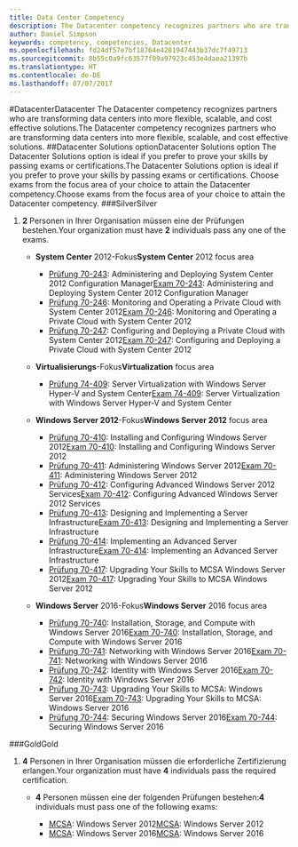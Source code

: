 ```yaml
---
title: Data Center Competency
description: The Datacenter competency recognizes partners who are transforming data centers into more flexible, scalable, and cost effective solutions.
author: Daniel Simpson
keywords: competency, competencies, Datacenter
ms.openlocfilehash: fd24df57e7bf18764e4281947443b37dc7f49713
ms.sourcegitcommit: 8b55c0a9fc63577f09a97923c453e4daea21397b
ms.translationtype: HT
ms.contentlocale: de-DE
ms.lasthandoff: 07/07/2017
---
```

#<a name="datacenter"></a><span data-ttu-id="81a0b-104">Datacenter</span><span class="sxs-lookup"><span data-stu-id="81a0b-104">Datacenter</span></span>
<span data-ttu-id="81a0b-105">The Datacenter competency recognizes partners who are transforming data centers into more flexible, scalable, and cost effective solutions.</span><span class="sxs-lookup"><span data-stu-id="81a0b-105">The Datacenter competency recognizes partners who are transforming data centers into more flexible, scalable, and cost effective solutions.</span></span>
##<a name="datacenter-solutions-option"></a><span data-ttu-id="81a0b-106">Datacenter Solutions option</span><span class="sxs-lookup"><span data-stu-id="81a0b-106">Datacenter Solutions option</span></span>
<span data-ttu-id="81a0b-107">The Datacenter Solutions option is ideal if you prefer to prove your skills by passing exams or certifications.</span><span class="sxs-lookup"><span data-stu-id="81a0b-107">The Datacenter Solutions option is ideal if you prefer to prove your skills by passing exams or certifications.</span></span> <span data-ttu-id="81a0b-108">Choose exams from the focus area of your choice to attain the Datacenter competency.</span><span class="sxs-lookup"><span data-stu-id="81a0b-108">Choose exams from the focus area of your choice to attain the Datacenter competency.</span></span>
###<a name="silver"></a><span data-ttu-id="81a0b-109">Silver</span><span class="sxs-lookup"><span data-stu-id="81a0b-109">Silver</span></span>
1. <span data-ttu-id="81a0b-110">**2** Personen in Ihrer Organisation müssen eine der Prüfungen bestehen.</span><span class="sxs-lookup"><span data-stu-id="81a0b-110">Your organization must have **2** individuals pass any one of the exams.</span></span>

    - <span data-ttu-id="81a0b-111">**System Center** 2012-Fokus</span><span class="sxs-lookup"><span data-stu-id="81a0b-111">**System Center** 2012 focus area</span></span>

        - <span data-ttu-id="81a0b-112">[Prüfung 70-243](https://www.microsoft.com/en-us/learning/exam-70-243.aspx): Administering and Deploying System Center 2012 Configuration Manager</span><span class="sxs-lookup"><span data-stu-id="81a0b-112">[Exam 70-243](https://www.microsoft.com/en-us/learning/exam-70-243.aspx): Administering and Deploying System Center 2012 Configuration Manager</span></span>
        - <span data-ttu-id="81a0b-113">[Prüfung 70-246](https://www.microsoft.com/en-us/learning/exam-70-246.aspx): Monitoring and Operating a Private Cloud with System Center 2012</span><span class="sxs-lookup"><span data-stu-id="81a0b-113">[Exam 70-246](https://www.microsoft.com/en-us/learning/exam-70-246.aspx): Monitoring and Operating a Private Cloud with System Center 2012</span></span>
        - <span data-ttu-id="81a0b-114">[Prüfung 70-247](https://www.microsoft.com/en-us/learning/exam-70-247.aspx): Configuring and Deploying a Private Cloud with System Center 2012</span><span class="sxs-lookup"><span data-stu-id="81a0b-114">[Exam 70-247](https://www.microsoft.com/en-us/learning/exam-70-247.aspx): Configuring and Deploying a Private Cloud with System Center 2012</span></span>

    - <span data-ttu-id="81a0b-115">**Virtualisierungs**-Fokus</span><span class="sxs-lookup"><span data-stu-id="81a0b-115">**Virtualization** focus area</span></span>

        - <span data-ttu-id="81a0b-116">[Prüfung 74-409](https://www.microsoft.com/en-us/learning/exam-74-409.aspx): Server Virtualization with Windows Server Hyper-V and System Center</span><span class="sxs-lookup"><span data-stu-id="81a0b-116">[Exam 74-409](https://www.microsoft.com/en-us/learning/exam-74-409.aspx): Server Virtualization with Windows Server Hyper-V and System Center</span></span>

    - <span data-ttu-id="81a0b-117">**Windows Server 2012**-Fokus</span><span class="sxs-lookup"><span data-stu-id="81a0b-117">**Windows Server 2012** focus area</span></span>

        - <span data-ttu-id="81a0b-118">[Prüfung 70-410](https://www.microsoft.com/en-us/learning/exam-70-410.aspx): Installing and Configuring Windows Server 2012</span><span class="sxs-lookup"><span data-stu-id="81a0b-118">[Exam 70-410](https://www.microsoft.com/en-us/learning/exam-70-410.aspx): Installing and Configuring Windows Server 2012</span></span>
        - <span data-ttu-id="81a0b-119">[Prüfung 70-411](https://www.microsoft.com/en-us/learning/exam-70-411.aspx): Administering Windows Server 2012</span><span class="sxs-lookup"><span data-stu-id="81a0b-119">[Exam 70-411](https://www.microsoft.com/en-us/learning/exam-70-411.aspx): Administering Windows Server 2012</span></span>
        - <span data-ttu-id="81a0b-120">[Prüfung 70-412](https://www.microsoft.com/en-us/learning/exam-70-412.aspx): Configuring Advanced Windows Server 2012 Services</span><span class="sxs-lookup"><span data-stu-id="81a0b-120">[Exam 70-412](https://www.microsoft.com/en-us/learning/exam-70-412.aspx): Configuring Advanced Windows Server 2012 Services</span></span>
        - <span data-ttu-id="81a0b-121">[Prüfung 70-413](https://www.microsoft.com/en-us/learning/exam-70-413.aspx): Designing and Implementing a Server Infrastructure</span><span class="sxs-lookup"><span data-stu-id="81a0b-121">[Exam 70-413](https://www.microsoft.com/en-us/learning/exam-70-413.aspx): Designing and Implementing a Server Infrastructure</span></span>
        - <span data-ttu-id="81a0b-122">[Prüfung 70-414](https://www.microsoft.com/en-us/learning/exam-70-414.aspx): Implementing an Advanced Server Infrastructure</span><span class="sxs-lookup"><span data-stu-id="81a0b-122">[Exam 70-414](https://www.microsoft.com/en-us/learning/exam-70-414.aspx): Implementing an Advanced Server Infrastructure</span></span>
        - <span data-ttu-id="81a0b-123">[Prüfung 70-417](https://www.microsoft.com/en-us/learning/exam-70-417.aspx): Upgrading Your Skills to MCSA Windows Server 2012</span><span class="sxs-lookup"><span data-stu-id="81a0b-123">[Exam 70-417](https://www.microsoft.com/en-us/learning/exam-70-417.aspx): Upgrading Your Skills to MCSA Windows Server 2012</span></span>

    - <span data-ttu-id="81a0b-124">**Windows Server** 2016-Fokus</span><span class="sxs-lookup"><span data-stu-id="81a0b-124">**Windows Server** 2016 focus area</span></span>
        - <span data-ttu-id="81a0b-125">[Prüfung 70-740](https://www.microsoft.com/en-us/learning/exam-70-740.aspx): Installation, Storage, and Compute with Windows Server 2016</span><span class="sxs-lookup"><span data-stu-id="81a0b-125">[Exam 70-740](https://www.microsoft.com/en-us/learning/exam-70-740.aspx): Installation, Storage, and Compute with Windows Server 2016</span></span>
        - <span data-ttu-id="81a0b-126">[Prüfung 70-741](https://www.microsoft.com/en-us/learning/exam-70-741.aspx): Networking with Windows Server 2016</span><span class="sxs-lookup"><span data-stu-id="81a0b-126">[Exam 70-741](https://www.microsoft.com/en-us/learning/exam-70-741.aspx): Networking with Windows Server 2016</span></span>
        - <span data-ttu-id="81a0b-127">[Prüfung 70-742](https://www.microsoft.com/en-us/learning/exam-70-742.aspx): Identity with Windows Server 2016</span><span class="sxs-lookup"><span data-stu-id="81a0b-127">[Exam 70-742](https://www.microsoft.com/en-us/learning/exam-70-742.aspx): Identity with Windows Server 2016</span></span>
        - <span data-ttu-id="81a0b-128">[Prüfung 70-743](https://www.microsoft.com/en-us/learning/exam-70-743.aspx): Upgrading Your Skills to MCSA: Windows Server 2016</span><span class="sxs-lookup"><span data-stu-id="81a0b-128">[Exam 70-743](https://www.microsoft.com/en-us/learning/exam-70-743.aspx): Upgrading Your Skills to MCSA: Windows Server 2016</span></span>
        - <span data-ttu-id="81a0b-129">[Prüfung 70-744](https://www.microsoft.com/en-us/learning/exam-70-744.aspx): Securing Windows Server 2016</span><span class="sxs-lookup"><span data-stu-id="81a0b-129">[Exam 70-744](https://www.microsoft.com/en-us/learning/exam-70-744.aspx): Securing Windows Server 2016</span></span>

###<a name="gold"></a><span data-ttu-id="81a0b-130">Gold</span><span class="sxs-lookup"><span data-stu-id="81a0b-130">Gold</span></span>
1. <span data-ttu-id="81a0b-131">**4** Personen in Ihrer Organisation müssen die erforderliche Zertifizierung erlangen.</span><span class="sxs-lookup"><span data-stu-id="81a0b-131">Your organization must have **4** individuals pass the required certification.</span></span>

    - <span data-ttu-id="81a0b-132">**4** Personen müssen eine der folgenden Prüfungen bestehen:</span><span class="sxs-lookup"><span data-stu-id="81a0b-132">**4** individuals must pass one of the following exams:</span></span>

        - <span data-ttu-id="81a0b-133">[MCSA](https://www.microsoft.com/en-us/learning/mcsa-windows-server-certification.aspx): Windows Server 2012</span><span class="sxs-lookup"><span data-stu-id="81a0b-133">[MCSA](https://www.microsoft.com/en-us/learning/mcsa-windows-server-certification.aspx): Windows Server 2012</span></span>
        - <span data-ttu-id="81a0b-134">[MCSA](https://www.microsoft.com/en-us/learning/mcsa-windows-server-2016-certification.aspx): Windows Server 2016</span><span class="sxs-lookup"><span data-stu-id="81a0b-134">[MCSA](https://www.microsoft.com/en-us/learning/mcsa-windows-server-2016-certification.aspx): Windows Server 2016</span></span>
